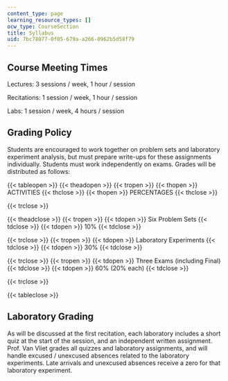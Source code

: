 ```yaml
---
content_type: page
learning_resource_types: []
ocw_type: CourseSection
title: Syllabus
uid: 7bc78077-0f05-679a-a266-0962b5d58f79
---
```


Course Meeting Times
--------------------

Lectures: 3 sessions / week, 1 hour / session

Recitations: 1 session / week, 1 hour / session

Labs: 1 session / week, 4 hours / session

Grading Policy
--------------

Students are encouraged to work together on problem sets and laboratory experiment analysis, but must prepare write-ups for these assignments individually. Students must work independently on exams. Grades will be distributed as follows:

{{< tableopen >}}
{{< theadopen >}}
{{< tropen >}}
{{< thopen >}}
ACTIVITIES
{{< thclose >}}
{{< thopen >}}
PERCENTAGES
{{< thclose >}}

{{< trclose >}}

{{< theadclose >}}
{{< tropen >}}
{{< tdopen >}}
Six Problem Sets
{{< tdclose >}}
{{< tdopen >}}
10%
{{< tdclose >}}

{{< trclose >}}
{{< tropen >}}
{{< tdopen >}}
Laboratory Experiments
{{< tdclose >}}
{{< tdopen >}}
30%
{{< tdclose >}}

{{< trclose >}}
{{< tropen >}}
{{< tdopen >}}
Three Exams (including Final)
{{< tdclose >}}
{{< tdopen >}}
60% (20% each)
{{< tdclose >}}

{{< trclose >}}

{{< tableclose >}}

Laboratory Grading
------------------

As will be discussed at the first recitation, each laboratory includes a short quiz at the start of the session, and an independent written assignment. Prof. Van Vliet grades all quizzes and laboratory assignments, and will handle excused / unexcused absences related to the laboratory experiments. Late arrivals and unexcused absences receive a zero for that laboratory experiment.